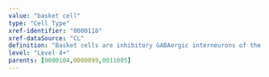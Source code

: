 ```yaml
---
value: "basket cell"
type: "Cell Type"
xref-identifier: "0000118"
xref-dataSource: "CL"
definition: "Basket cells are inhibitory GABAergic interneurons of the brain. In general, dendrites of basket cells are free branching and contain smooth spines. Axons are highly branched. The branched axonal arborizations give rise to basket-like structures that surround the soma of the target cell. Basket cells form axo-somatic synapses, meaning their synapses target somas of other cells."
level: "Level 4+"
parents: [0000104,0000099,0011005]
---
```

